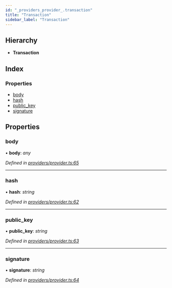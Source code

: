```yaml
---
id: "_providers_provider_.transaction"
title: "Transaction"
sidebar_label: "Transaction"
---
```


## Hierarchy

* **Transaction**

## Index

### Properties

* [body](_providers_provider_.transaction.md#body)
* [hash](_providers_provider_.transaction.md#hash)
* [public_key](_providers_provider_.transaction.md#public_key)
* [signature](_providers_provider_.transaction.md#signature)

## Properties

###  body

• **body**: *any*

*Defined in [providers/provider.ts:65](https://github.com/nearprotocol/nearlib/blob/12d9667/src.ts/providers/provider.ts#L65)*

___

###  hash

• **hash**: *string*

*Defined in [providers/provider.ts:62](https://github.com/nearprotocol/nearlib/blob/12d9667/src.ts/providers/provider.ts#L62)*

___

###  public_key

• **public_key**: *string*

*Defined in [providers/provider.ts:63](https://github.com/nearprotocol/nearlib/blob/12d9667/src.ts/providers/provider.ts#L63)*

___

###  signature

• **signature**: *string*

*Defined in [providers/provider.ts:64](https://github.com/nearprotocol/nearlib/blob/12d9667/src.ts/providers/provider.ts#L64)*